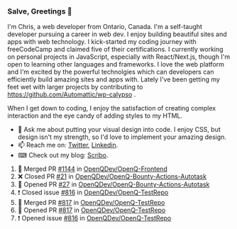 ### Salve, Greetings 👋

I'm Chris, a web developer from Ontario, Canada. I'm a self-taught developer pursuing a career in web dev. I enjoy building beautiful sites and apps with web technology.
I kick-started my coding journey with freeCodeCamp and claimed five of their certifications.  I currently working on personal projects in JavaScript, especially with React/Next.js, though I'm open to learning other languages and frameworks. I love the web platform and I'm excited by the powerful technolgies which can developers can efficiently build amazing sites and apps with. Lately I've been getting my feet wet with larger projects by contributing to https://github.com/Automattic/wp-calypso .

When I get down to coding, I enjoy the satisfaction of creating complex interaction and the eye candy of adding styles to my HTML. 

- 💬 Ask me about putting your visual design into code. I enjoy CSS, but design isn't my strength, so I'd love to implement your amazing design.
- 📫 Reach me on: [Twitter](https://twitter.com/Christo28120856), [Linkedin](https://www.linkedin.com/in/christopher-stevers-07b9a5204/).
- ⌨ Check out my blog: [Scribo](https://christopherstevers.cf).
<!--
**Christopher-Stevers/Christopher-Stevers** is a ✨ _special_ ✨ repository because its `README.md` (this file) appears on your GitHub profile.

Here are some ideas to get you started:

- 🔭 I’m currently working on ...
- 🌱 I’m currently learning ...
- 👯 I’m looking to collaborate on ...
- 🤔 I’m looking for help with ...
- 😄 Pronouns: ...
- ⚡ Fun fact: ...
-->

<!--START_SECTION:activity-->
1. 🎉 Merged PR [#1144](https://github.com/OpenQDev/OpenQ-Frontend/pull/1144) in [OpenQDev/OpenQ-Frontend](https://github.com/OpenQDev/OpenQ-Frontend)
2. ❌ Closed PR [#21](https://github.com/OpenQDev/OpenQ-Bounty-Actions-Autotask/pull/21) in [OpenQDev/OpenQ-Bounty-Actions-Autotask](https://github.com/OpenQDev/OpenQ-Bounty-Actions-Autotask)
3. 💪 Opened PR [#27](https://github.com/OpenQDev/OpenQ-Bounty-Actions-Autotask/pull/27) in [OpenQDev/OpenQ-Bounty-Actions-Autotask](https://github.com/OpenQDev/OpenQ-Bounty-Actions-Autotask)
4. ❗️ Closed issue [#816](https://github.com/OpenQDev/OpenQ-TestRepo/issues/816) in [OpenQDev/OpenQ-TestRepo](https://github.com/OpenQDev/OpenQ-TestRepo)
5. 🎉 Merged PR [#817](https://github.com/OpenQDev/OpenQ-TestRepo/pull/817) in [OpenQDev/OpenQ-TestRepo](https://github.com/OpenQDev/OpenQ-TestRepo)
6. 💪 Opened PR [#817](https://github.com/OpenQDev/OpenQ-TestRepo/pull/817) in [OpenQDev/OpenQ-TestRepo](https://github.com/OpenQDev/OpenQ-TestRepo)
7. ❗️ Opened issue [#816](https://github.com/OpenQDev/OpenQ-TestRepo/issues/816) in [OpenQDev/OpenQ-TestRepo](https://github.com/OpenQDev/OpenQ-TestRepo)
<!--END_SECTION:activity-->
